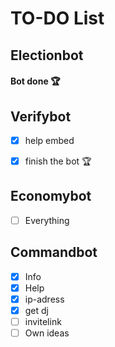 # TO-DO List

## Electionbot
#### Bot done 🏆

## Verifybot
- [x] help embed
- [x] finish the bot 🏆


## Economybot
- [ ] Everything

## Commandbot
- [x] Info
- [x] Help
- [x] ip-adress
- [x] get dj
- [ ] invitelink  
- [ ] Own ideas